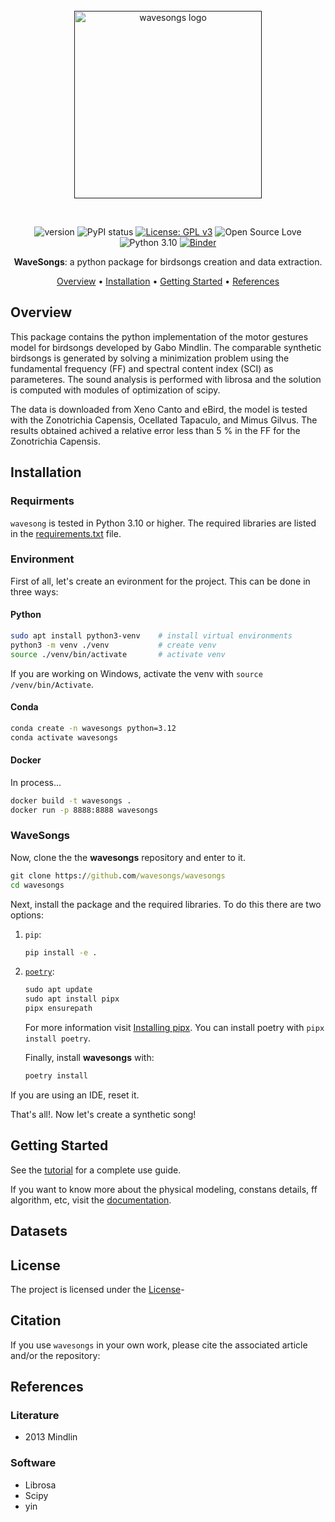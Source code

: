 <br>
<div align='center'>

<a href="">
    <img src="" alt="wavesongs logo" title="wavesongs" width="300px" style="padding-bottom:1em !important;" />
</a>

<br>
<br>

![version](https://img.shields.io/badge/Version-1.0.0-008000)
![PyPI status](https://img.shields.io/pypi/status/ansicolortags.svg)
[![License: GPL v3](https://img.shields.io/badge/License-GPLv3-blue.svg)](https://www.gnu.org/licenses/gpl-3.0)
![Open Source Love](https://img.shields.io/badge/open%20source-♡-lightgrey)
![Python 3.10](https://img.shields.io/badge/Python->=3.10%20-blue.svg)
[![Binder](https://mybinder.org/badge_logo.svg)](https://mybinder.org/v2/gh/wavesongs/wavesongs/HEAD?urlpath=%2Fdoc%2Ftree%2Ftest.ipynb)

**WaveSongs**: a python package for birdsongs creation and data extraction.

[Overview](#overview) •
[Installation](#installation) •
[Getting Started](#getting-started) •
[References](#references)

</div>


## Overview

This package contains the python implementation of the motor gestures model for birdsongs developed by Gabo Mindlin. The comparable synthetic birdsongs is generated by solving a minimization problem using the fundamental frequency (FF) and spectral content index (SCI) as parameteres. The sound analysis is performed with librosa and the solution is computed with modules of optimization of scipy. 

The data is downloaded from Xeno Canto and eBird, the model is tested with the Zonotrichia Capensis, Ocellated Tapaculo, and Mimus Gilvus. The results obtained achived a relative error less than 5 % in the FF for the Zonotrichia Capensis.

## Installation

### Requirments

`wavesong` is tested in Python 3.10 or higher. The required libraries are listed in the [requirements.txt](./requirements.txt) file.
    
### Environment

First of all, let's create an evironment for the project. This can be done in three ways:

#### Python

```bash
sudo apt install python3-venv    # install virtual environments
python3 -m venv ./venv           # create venv
source ./venv/bin/activate       # activate venv
```

If you are working on Windows, activate the venv with ```source /venv/bin/Activate```.

#### Conda

```bash
conda create -n wavesongs python=3.12
conda activate wavesongs
```

#### Docker

In process...

```bash
docker build -t wavesongs .
docker run -p 8888:8888 wavesongs
```

### WaveSongs

Now, clone the the **wavesongs** repository and enter to it.

```bat
git clone https://github.com/wavesongs/wavesongs
cd wavesongs
```

Next, install the package and the required libraries. To do this there are two options:

1. `pip`:

    ```bash
    pip install -e .
    ``` 

2. [`poetry`](https://python-poetry.org/):


    ```bat
    sudo apt update
    sudo apt install pipx
    pipx ensurepath
    ```

    For more information visit [Installing pipx](https://pipx.pypa.io/stable/installation/#installing-pipx). You can install poetry with `pipx install poetry`. 
    
    Finally, install **wavesongs** with: 

    ```bat
    poetry install
    ```

If you are using an IDE, reset it.

That's all!. Now let's create a synthetic song!

## Getting Started

See the [tutorial](./Tutorial.ipynb) for a complete use guide. 



If you want to know more about the physical modeling, constans details, ff algorithm, etc, visit the [documentation](./).

## Datasets


## License

The project is licensed under the [License](./LICENSE)-

## Citation

If you use `wavesongs` in your own work, please cite the associated article and/or the repository:

## References

### Literature

- 2013 Mindlin

### Software

- Librosa
- Scipy
- yin